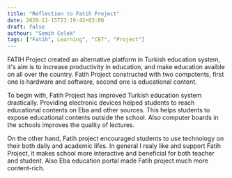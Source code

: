 ```yaml
---
title: "Reflection to Fatih Project"
date: 2020-11-15T23:19:42+03:00
draft: false
authour: "Semih Celek"
tags: ["Fatih", Learning", "CET", "Project"]
---
```


FATIH Project created an alternative platform in Turkish education system, it's aim is to increase productivity in education, and make education avaible on all over the country. Fatih Project constructed with two compotents, first one is hardware and software, second one is educational content.

To begin with, Fatih Project has improved Turkish education system drastically. Providing electronic devices helped students to reach educational contents on Eba and other sources. This helps students to expose educational contents outside the school. Also computer boards in the schools improves the quality of lectures. 

On the other hand, Fatih project encouraged students to use technology on their both daily and academic lifes. In general I realy like and support Fatih Project, it makes school more interactive and beneficial for both teacher and student. Also Eba education portal made Fatih project much more content-rich.